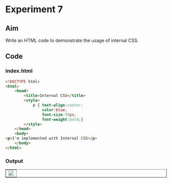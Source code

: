 # Experiment 7

## Aim

Write an HTML code to demonstrate the usage of internal CSS.

## Code

### index.html

```html
<!DOCTYPE html>
<html>
	<head>
		<title>Internal CSS</title>
		<style>
			p { text-align:center;
				color:blue;
				font-size:50px;
				font-weight:bold;}
		</style>
	</head>
	<body>
<p>I'm implemented with Internal CSS</p>
	</body>
</html>
```

### Output
<!--
<kbd>
![Internal CSS](https://i.imgur.com/E93UBg9.png)
</kbd> -->
<!--
<kbd>
<img src="https://i.imgur.com/E93UBg9.png"/>
</kbd> -->

<table border=1><tr><td>
<img src="https://i.imgur.com/E93UBg9.png"/>

</td></tr></table>
